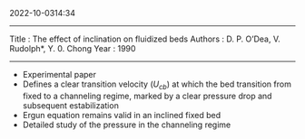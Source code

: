 2022-10-0314:34

---
Title :  The effect of inclination on fluidized beds
Authors :  D. P. O’Dea, V. Rudolph*, Y. 0. Chong
Year :  1990

---


* Experimental paper
* Defines a clear transition velocity ($U_{cb}$) at which the bed transition from fixed to a channeling regime, marked by a clear pressure drop and subsequent estabilization
* Ergun equation remains valid in an inclined fixed bed
* Detailed study of the pressure in the channeling regime
